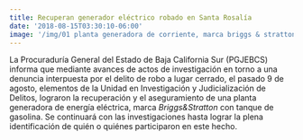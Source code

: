 ```yaml
---
title: Recuperan generador eléctrico robado en Santa Rosalía
date: '2018-08-15T03:30:10-06:00'
image: '/img/01 planta generadora de corriente, marca briggs & stratton.png'
---
```

La  Procuraduría General del Estado de Baja California Sur (PGJEBCS) informa que mediante avances de actos de investigación en torno a una denuncia interpuesta por el delito de robo a lugar cerrado, el pasado 9 de agosto, elementos de la Unidad en Investigación y Judicialización de Delitos, lograron la recuperación y el aseguramiento de una planta generadora de energía eléctrica, marca _Briggs&Stratton_ con tanque de gasolina.  Se continuará con las investigaciones hasta lograr la plena identificación de quién o quiénes participaron en este hecho.
